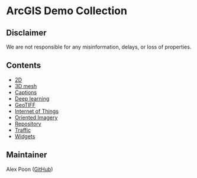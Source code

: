 # ArcGIS Demo Collection

## Disclaimer
We are not responsible for any misinformation, delays, or loss of properties.

## Contents

* [2D](2d)
* [3D mesh](3dmesh)
* [Captions](captions)
* [Deep learning](deeplearning)
* [GeoTIFF](georeferencing)
* [Internet of Things](iot)
* [Oriented Imagery](oic)
* [Repository](repo)
* [Traffic](traffic)
* [Widgets](widget)

## Maintainer
Alex Poon ([GitHub](https://github.com/SoftFeta))
